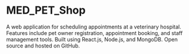 # MED_PET_Shop
A web application for scheduling appointments at a veterinary hospital. Features include pet owner registration, appointment booking, and staff management tools. Built using React.js, Node.js, and MongoDB. Open source and hosted on GitHub.
